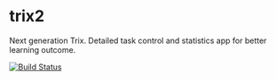 trix2
=====
Next generation Trix. Detailed task control and statistics app for better learning outcome.

[![Build Status](https://travis-ci.org/devilry/trix2.svg?branch=master)](https://travis-ci.org/devilry/trix2)
